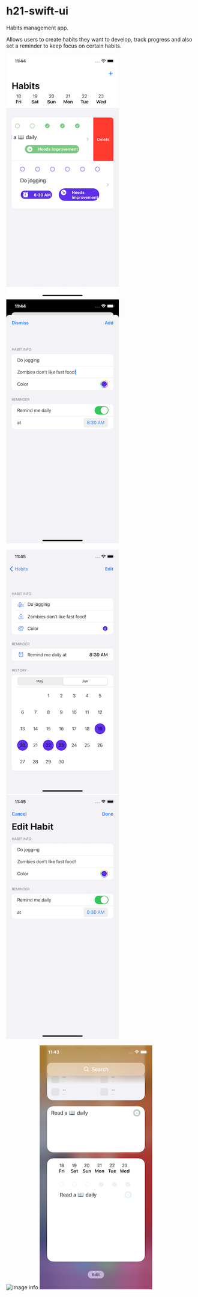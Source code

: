 # h21-swift-ui
Habits management app. 

Allows users to create habits they want to develop, 
track progress and also set a reminder to keep focus on certain habits.

![image info](./screenshots/Habits.png) ![image info](./screenshots/AddHabit.png)

![image info](./screenshots/HabitDetails.png) ![image info](./screenshots/EditHabit.png)

![image info](./screenshots/Notifications.PNG) ![image info](./screenshots/Widgets.png)

